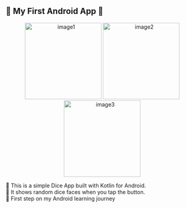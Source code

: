 ## 🚀 My First Android App 🎲

<p align="center">
  <img src="https://github.com/user-attachments/assets/1d5908a6-f49b-4c30-9c04-94165325e000" alt="image1" width="200"/> 
  <img src="https://github.com/user-attachments/assets/fea76da0-fd76-4eb5-8563-207a53b0006b" alt="image2" width="200"/> 
  <img src="https://github.com/user-attachments/assets/180e52d9-722b-4e2a-84ad-2c76a519277e" alt="image3" width="200"/>
</p>

🎯 This is a simple Dice App built with Kotlin for Android.  
🎨 It shows random dice faces when you tap the button.  
💚 First step on my Android learning journey
